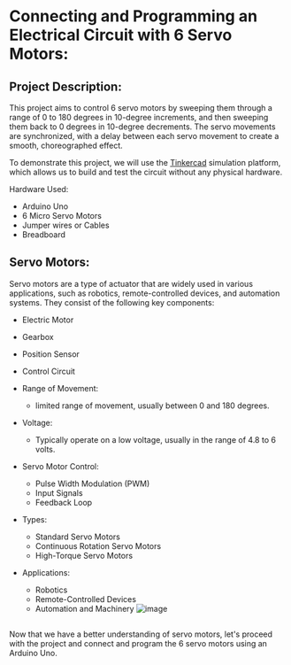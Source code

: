 # Connecting and Programming an Electrical Circuit with 6 Servo Motors:

## Project Description:
This project aims to control 6 servo motors by sweeping them through a range of 0 to 180 degrees in 10-degree increments, and then sweeping them back to 0 degrees in 10-degree decrements. The servo movements are synchronized, with a delay between each servo movement to create a smooth, choreographed effect.

To demonstrate this project, we will use the [Tinkercad](https://www.tinkercad.com/circuits) simulation platform, which allows us to build and test the circuit without any physical hardware.


Hardware Used:
  - Arduino Uno  
  - 6 Micro Servo Motors
  - Jumper wires or Cables
  - Breadboard


## Servo Motors:

Servo motors are a type of actuator that are widely used in various applications, such as robotics, remote-controlled devices, and automation systems. They consist of the following key components:
  - Electric Motor 
  - Gearbox 
  - Position Sensor 
  - Control Circuit 

- Range of Movement:
    - limited range of movement, usually between 0 and 180 degrees.
      
- Voltage:
    - Typically operate on a low voltage, usually in the range of 4.8 to 6 volts.


- Servo Motor Control:
    - Pulse Width Modulation (PWM) 
    - Input Signals 
    - Feedback Loop 

- Types:
    - Standard Servo Motors
    - Continuous Rotation Servo Motors 
    - High-Torque Servo Motors 
 
- Applications:
    - Robotics
    - Remote-Controlled Devices
    - Automation and Machinery
![image](https://github.com/user-attachments/assets/c8c1af2b-4f94-43eb-91ed-70ce445a26a6)


##

Now that we have a better understanding of servo motors, let's proceed with the project and connect and program the 6 servo motors using an Arduino Uno.






